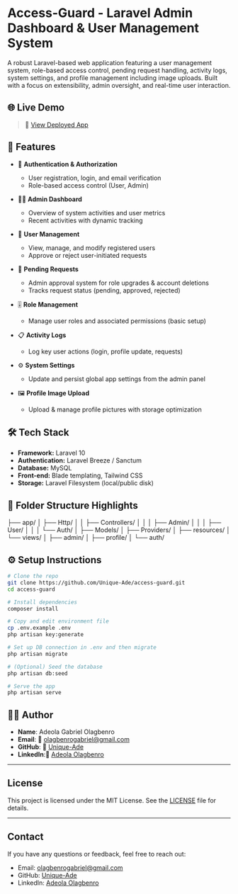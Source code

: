 # Access-Guard - Laravel Admin Dashboard & User Management System

A robust Laravel-based web application featuring a user management system, role-based access control, pending request handling, activity logs, system settings, and profile management including image uploads. Built with a focus on extensibility, admin oversight, and real-time user interaction.

## 🌐 Live Demo

> 🚀 [View Deployed App](https://accessguard.onrender.com)  


## 🚀 Features

- 🔐 **Authentication & Authorization**
  - User registration, login, and email verification
  - Role-based access control (User, Admin)
  
- 🧑‍💼 **Admin Dashboard**
  - Overview of system activities and user metrics
  - Recent activities with dynamic tracking

- 👥 **User Management**
  - View, manage, and modify registered users
  - Approve or reject user-initiated requests

- 🔄 **Pending Requests**
  - Admin approval system for role upgrades & account deletions
  - Tracks request status (pending, approved, rejected)

- 🎚️ **Role Management**
  - Manage user roles and associated permissions (basic setup)

- 📋 **Activity Logs**
  - Log key user actions (login, profile update, requests)

- ⚙️ **System Settings**
  - Update and persist global app settings from the admin panel

- 🖼️ **Profile Image Upload**
  - Upload & manage profile pictures with storage optimization

## 🛠️ Tech Stack

- **Framework:** Laravel 10
- **Authentication:** Laravel Breeze / Sanctum
- **Database:** MySQL
- **Front-end:** Blade templating, Tailwind CSS
- **Storage:** Laravel Filesystem (local/public disk)

## 📂 Folder Structure Highlights

├── app/
│ ├── Http/
│ │ ├── Controllers/
│ │ │ ├── Admin/
│ │ │ ├── User/
│ │ │ └── Auth/
│ ├── Models/
│ ├── Providers/
│
├── resources/
│ └── views/
│ ├── admin/
│ ├── profile/
│ └── auth/


## ⚙️ Setup Instructions


```bash
# Clone the repo
git clone https://github.com/Unique-Ade/access-guard.git
cd access-guard

# Install dependencies
composer install

# Copy and edit environment file
cp .env.example .env
php artisan key:generate

# Set up DB connection in .env and then migrate
php artisan migrate

# (Optional) Seed the database
php artisan db:seed

# Serve the app
php artisan serve
```

## 🙋‍♂️ Author
 
- **Name**: Adeola Gabriel Olagbenro
- **Email**: 📧 olagbenrogabriel@gmail.com
- **GitHub**: 🔗 [Unique-Ade](https://github.com/Unique-Ade)
- **LinkedIn**:🔗 [Adeola Olagbenro](https://www.linkedin.com/in/olagbenro-adeola/)

---

## License

This project is licensed under the MIT License. See the [LICENSE](LICENSE) file for details.

---

## Contact

If you have any questions or feedback, feel free to reach out:
- Email: olagbenrogabriel@gmail.com
- GitHub: [Unique-Ade](https://github.com/Unique-Ade)
- LinkedIn: [Adeola Olagbenro](https://www.linkedin.com/in/olagbenro-adeola/)
